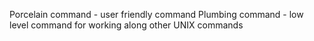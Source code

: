 Porcelain command - user friendly command
Plumbing command - low level command for working along other UNIX commands